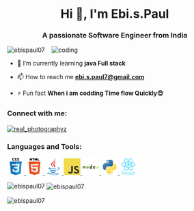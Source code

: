 <h1 align="center">Hi 👋, I'm Ebi.s.Paul</h1>
<h3 align="center">A passionate Software Engineer from India</h3>
<img align="right"alt="coding" width="400" src="https://camo.githubusercontent.com/5ddf73ad3a205111cf8c686f687fc216c2946a75005718c8da5b837ad9de78c9/68747470733a2f2f7468756d62732e6766796361742e636f6d2f4576696c4e657874446576696c666973682d736d616c6c2e676966
.gif">

<p align="left"> <img src="![image](https://github.com/ebispaul07/ebispaul07/assets/132058452/5166653a-3179-441f-b90e-1637247062b6)
" alt="ebispaul07" /> </p>

- 🌱 I’m currently learning **java Full stack**

- 📫 How to reach me **ebi.s.paul7@gmail.com**

- ⚡ Fun fact **When i am codding Time flow Quickly😊**
<h3 align="left">Connect with me:</h3>
<p align="left">
<a href="https://instagram.com/real_photographyz" target="blank"><img align="center" src="https://raw.githubusercontent.com/rahuldkjain/github-profile-readme-generator/master/src/images/icons/Social/instagram.svg" alt="real_photographyz" height="30" width="40" /></a>
</p>

<h3 align="left">Languages and Tools:</h3>
<p align="left"> <a href="https://www.w3schools.com/css/" target="_blank" rel="noreferrer"> <img src="https://raw.githubusercontent.com/devicons/devicon/master/icons/css3/css3-original-wordmark.svg" alt="css3" width="40" height="40"/> </a> <a href="https://www.w3.org/html/" target="_blank" rel="noreferrer"> <img src="https://raw.githubusercontent.com/devicons/devicon/master/icons/html5/html5-original-wordmark.svg" alt="html5" width="40" height="40"/> </a> <a href="https://www.java.com" target="_blank" rel="noreferrer"> <img src="https://raw.githubusercontent.com/devicons/devicon/master/icons/java/java-original.svg" alt="java" width="40" height="40"/> </a> <a href="https://developer.mozilla.org/en-US/docs/Web/JavaScript" target="_blank" rel="noreferrer"> <img src="https://raw.githubusercontent.com/devicons/devicon/master/icons/javascript/javascript-original.svg" alt="javascript" width="40" height="40"/> </a> <a href="https://nodejs.org" target="_blank" rel="noreferrer"> <img src="https://raw.githubusercontent.com/devicons/devicon/master/icons/nodejs/nodejs-original-wordmark.svg" alt="nodejs" width="40" height="40"/> </a> <a href="https://www.python.org" target="_blank" rel="noreferrer"> <img src="https://raw.githubusercontent.com/devicons/devicon/master/icons/python/python-original.svg" alt="python" width="40" height="40"/> </a> <a href="https://reactjs.org/" target="_blank" rel="noreferrer"> <img src="https://raw.githubusercontent.com/devicons/devicon/master/icons/react/react-original-wordmark.svg" alt="react" width="40" height="40"/> </a> </p>

<p><img align="left" src="https://github-readme-stats.vercel.app/api/top-langs?username=ebispaul07&show_icons=true&locale=en&layout=compact" alt="ebispaul07" /></p>

<p>&nbsp;<img align="center" src="https://github-readme-stats.vercel.app/api?username=ebispaul07&show_icons=true&locale=en" alt="ebispaul07" /></p>

<p><img align="center" src="https://github-readme-streak-stats.herokuapp.com/?user=ebispaul07&" alt="ebispaul07" /></p>
